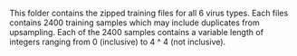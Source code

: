 This folder contains the zipped training files for all 6 virus types. Each files contains 2400 training samples which may include duplicates from upsampling. Each of the 2400 samples contains a variable length of integers ranging from 0 (inclusive) to 4 ^ 4 (not inclusive).
